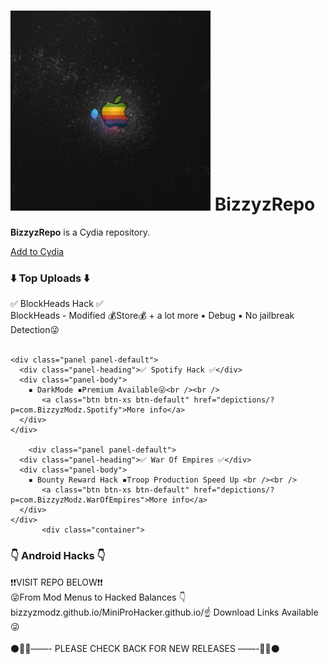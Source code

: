 <!DOCTYPE html>
<html lang="en">
<head>
  <title>BizzyzRepo</title>
  <meta charset="utf-8">
  <meta name="viewport" content="width=device-width, initial-scale=1">
  <link rel="stylesheet" href="https://maxcdn.bootstrapcdn.com/bootstrap/3.3.5/css/bootstrap.min.css">
  <script src="https://ajax.googleapis.com/ajax/libs/jquery/2.1.3/jquery.min.js"></script>
</head>
<body>

<div class="container">
	<h1><img src="bizzy2.png"> BizzyzRepo</h1>
</div>

<div class="container">
	<div class="well">
		<p><span class="text-primary"><b>BizzyzRepo</span></b> is a Cydia repository.</p>
		<a class="btn btn-sm btn-default" href="cydia://url/https://cydia.saurik.com/api/share#?source=https://BizzyzModz.github.io/BizzyzRepo/">Add to Cydia</a>
	</div>
</div>

<div class="container">
  <h3 id="wells" class="page-header">⬇️ Top Uploads ⬇️</h3>
</div>

</div>

<div class="container">
	<div class="panel panel-default">
	  <div class="panel-heading">✅ BlockHeads Hack ✅</div>
	  <div class="panel-body">
		BlockHeads - Modified 💰Store💰 + a lot more  ▪️ Debug ▪️ No jailbreak Detection😜<br /><br />
	  </div>
	</div>

	<div class="panel panel-default">
	  <div class="panel-heading">✅ Spotify Hack ✅</div>
	  <div class="panel-body">
		▪️ DarkMode ▪️Premium Available😜<br /><br />
           <a class="btn btn-xs btn-default" href="depictions/?p=com.BizzyzModz.Spotify">More info</a>
	  </div>
	</div>

        <div class="panel panel-default">
	  <div class="panel-heading">✅ War Of Empires ✅</div>
	  <div class="panel-body">
		▪️ Bounty Reward Hack ▪️Troop Production Speed Up <br /><br />
           <a class="btn btn-xs btn-default" href="depictions/?p=com.BizzyzModz.WarOfEmpires">More info</a>
	  </div>
	</div>
           <div class="container">
  <h3 id="wells" class="page-header"> 👇 Android Hacks 👇</h3>
</div>

<div class="container">
	<div class="panel panel-default">
	  <div class="panel-heading">❗️❗️VISIT REPO BELOW❗️❗️</div>
	  <div class="panel-body">        
😜From Mod Menus to Hacked Balances 👇bizzyzmodz.github.io/MiniProHacker.github.io/☝️
Download Links Available 😜<br /><br />
	  </div>
	</div>
  <div class="panel-body">
		 ⚫️🔴🔵——- PLEASE CHECK BACK FOR NEW RELEASES ——-🔵🔴⚫️<br /><br />
	  </div>
	</div>

</div>

</body>
</html>
